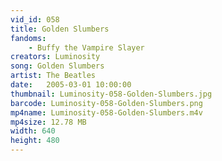 ```yaml
---
vid_id: 058
title: Golden Slumbers
fandoms:
    - Buffy the Vampire Slayer
creators: Luminosity
song: Golden Slumbers
artist: The Beatles
date:   2005-03-01 10:00:00
thumbnail: Luminosity-058-Golden-Slumbers.jpg
barcode: Luminosity-058-Golden-Slumbers.png
mp4name: Luminosity-058-Golden-Slumbers.m4v
mp4size: 12.78 MB
width: 640
height: 480
---
```



  